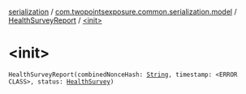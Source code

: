 [serialization](../../index.md) / [com.twopointsexposure.common.serialization.model](../index.md) / [HealthSurveyReport](index.md) / [&lt;init&gt;](./-init-.md)

# &lt;init&gt;

`HealthSurveyReport(combinedNonceHash: `[`String`](https://kotlinlang.org/api/latest/jvm/stdlib/kotlin/-string/index.html)`, timestamp: <ERROR CLASS>, status: `[`HealthSurvey`](../-health-survey/index.md)`)`